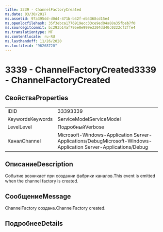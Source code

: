 ```yaml
---
title: 3339 - ChannelFactoryCreated
ms.date: 03/30/2017
ms.assetid: 97a395dd-d0d4-471b-b42f-eb4368cd15e4
ms.openlocfilehash: 35f3ebca1776919ecc33ce9ed04a88a35fbeb7f0
ms.sourcegitcommit: bc293b14af795e0e999e3304dd40c0222cf2ffe4
ms.translationtype: MT
ms.contentlocale: ru-RU
ms.lasthandoff: 11/26/2020
ms.locfileid: "96268720"
---
```

# <a name="3339---channelfactorycreated"></a><span data-ttu-id="222db-102">3339 - ChannelFactoryCreated</span><span class="sxs-lookup"><span data-stu-id="222db-102">3339 - ChannelFactoryCreated</span></span>

## <a name="properties"></a><span data-ttu-id="222db-103">Свойства</span><span class="sxs-lookup"><span data-stu-id="222db-103">Properties</span></span>  
  
|||  
|-|-|  
|<span data-ttu-id="222db-104">ID</span><span class="sxs-lookup"><span data-stu-id="222db-104">ID</span></span>|<span data-ttu-id="222db-105">3339</span><span class="sxs-lookup"><span data-stu-id="222db-105">3339</span></span>|  
|<span data-ttu-id="222db-106">Keywords</span><span class="sxs-lookup"><span data-stu-id="222db-106">Keywords</span></span>|<span data-ttu-id="222db-107">ServiceModel</span><span class="sxs-lookup"><span data-stu-id="222db-107">ServiceModel</span></span>|  
|<span data-ttu-id="222db-108">Level</span><span class="sxs-lookup"><span data-stu-id="222db-108">Level</span></span>|<span data-ttu-id="222db-109">Подробный</span><span class="sxs-lookup"><span data-stu-id="222db-109">Verbose</span></span>|  
|<span data-ttu-id="222db-110">Канал</span><span class="sxs-lookup"><span data-stu-id="222db-110">Channel</span></span>|<span data-ttu-id="222db-111">Microsoft-Windows-Application Server-Applications/Debug</span><span class="sxs-lookup"><span data-stu-id="222db-111">Microsoft-Windows-Application Server-Applications/Debug</span></span>|  
  
## <a name="description"></a><span data-ttu-id="222db-112">Описание</span><span class="sxs-lookup"><span data-stu-id="222db-112">Description</span></span>  

 <span data-ttu-id="222db-113">Событие возникает при создании фабрики каналов.</span><span class="sxs-lookup"><span data-stu-id="222db-113">This event is emitted when the channel factory is created.</span></span>  
  
## <a name="message"></a><span data-ttu-id="222db-114">Сообщение</span><span class="sxs-lookup"><span data-stu-id="222db-114">Message</span></span>  

 <span data-ttu-id="222db-115">ChannelFactory создана.</span><span class="sxs-lookup"><span data-stu-id="222db-115">ChannelFactory created.</span></span>  
  
## <a name="details"></a><span data-ttu-id="222db-116">Подробнее</span><span class="sxs-lookup"><span data-stu-id="222db-116">Details</span></span>
